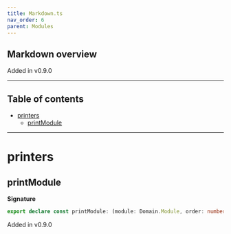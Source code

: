 ```yaml
---
title: Markdown.ts
nav_order: 6
parent: Modules
---
```


## Markdown overview

Added in v0.9.0

---

<h2 class="text-delta">Table of contents</h2>

- [printers](#printers)
  - [printModule](#printmodule)

---

# printers

## printModule

**Signature**

```ts
export declare const printModule: (module: Domain.Module, order: number) => string
```

Added in v0.9.0
